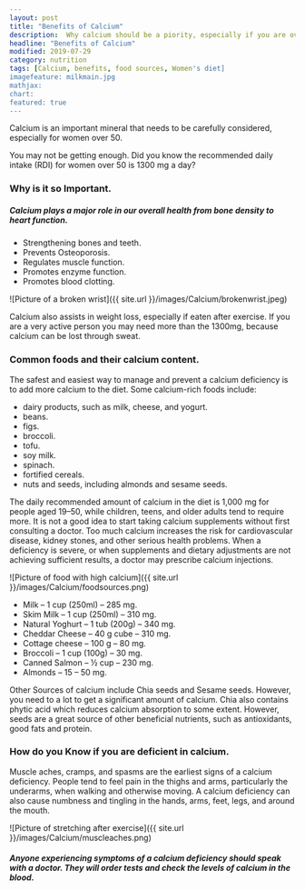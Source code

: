 ```yaml
---
layout: post
title: "Benefits of Calcium"
description:  Why calcium should be a piority, especially if you are over 50.
headline: "Benefits of Calcium"
modified: 2019-07-29
category: nutrition
tags: [Calcium, benefits, food sources, Women's diet]
imagefeature: milkmain.jpg 
mathjax: 
chart:
featured: true
---
```

<style>

	

		.post-template .notepad-post-content > div:not(.notepad-post-title) p:first-child {

			    font-size: 1rem;
		
		}

		.notepad-post-title h1{

        	color: #e51843!important;
    	}

</style>



Calcium is an important mineral that needs to be carefully considered, especially for women over 50.

You may not be getting enough. Did you know the recommended daily intake (RDI) for women over 50 is 1300 mg a day?


### Why is it so Important.

##### Calcium plays a major role in our overall health from bone density to heart function.

+ Strengthening bones and teeth.
+ Prevents Osteoporosis.
+ Regulates muscle function.
+ Promotes enzyme function.
+ Promotes blood clotting.

![Picture of a broken wrist]({{ site.url }}/images/Calcium/brokenwrist.jpeg)

Calcium also assists in weight loss, especially if eaten after exercise. If you are a very active person you may need more than the 1300mg, because calcium can be lost through sweat.

### Common foods and their calcium content.
The safest and easiest way to manage and prevent a calcium deficiency is to add more calcium to the diet.
Some calcium-rich foods include:

+ dairy products, such as milk, cheese, and yogurt.
+ beans.
+ figs.
+ broccoli.
+ tofu.
+ soy milk.
+ spinach.
+ fortified cereals.
+ nuts and seeds, including almonds and sesame seeds.

The daily recommended amount of calcium in the diet is 1,000 mg for people aged 19–50, while children, teens, and older adults tend to require more.
It is not a good idea to start taking calcium supplements without first consulting a doctor. Too much calcium increases the risk for cardiovascular disease, kidney stones, and other serious health problems.
When a deficiency is severe, or when supplements and dietary adjustments are not achieving sufficient results, a doctor may prescribe calcium injections.

![Picture of food with high calcium]({{ site.url }}/images/Calcium/foodsources.png)

+ Milk – 1 cup (250ml) – 285 mg.
+ Skim Milk – 1 cup (250ml) – 310 mg.
+ Natural Yoghurt – 1 tub (200g) – 340 mg.
+ Cheddar Cheese – 40 g cube – 310 mg.
+ Cottage cheese – 100 g – 80 mg.
+ Broccoli – 1 cup (100g) – 30 mg.
+ Canned Salmon – ½ cup – 230 mg.
+ Almonds – 15 – 50 mg.

Other Sources of calcium include Chia seeds and Sesame seeds. However, you need to a lot to get a significant amount of calcium. Chia also contains phytic acid which reduces calcium absorption to some extent. However, seeds are a great source of other beneficial nutrients, such as antioxidants, good fats and protein.


### How do you Know if you are deficient in calcium.

Muscle aches, cramps, and spasms are the earliest signs of a calcium deficiency. People tend to feel pain in the thighs and arms, particularly the underarms, when walking and otherwise moving. A calcium deficiency can also cause numbness and tingling in the hands, arms, feet, legs, and around the mouth.

![Picture of stretching after exercise]({{ site.url }}/images/Calcium/muscleaches.png)

##### Anyone experiencing symptoms of a calcium deficiency should speak with a doctor. They will order tests and check the levels of calcium in the blood.


